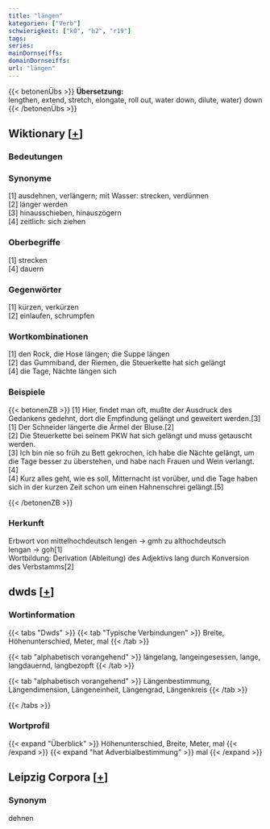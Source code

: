 ```yaml
---
title: "längen"
kategorien: ["Verb"]
schwierigkeit: ["k0", "h2", "r19"]
tags:
series:
mainDornseiffs:
domainDornseiffs:
url: "längen"
---
```


{{< betonenÜbs >}}
**Übersetzung:**  
lengthen, extend, stretch, elongate, roll out, water down, dilute, water) down  
{{< /betonenÜbs >}}

## Wiktionary [[+](https://de.wiktionary.org/wiki/längen)]

### Bedeutungen

### Synonyme
[1] ausdehnen, verlängern; mit Wasser: strecken, verdünnen  
[2] länger werden  
[3] hinausschieben, hinauszögern  
[4] zeitlich: sich ziehen  

### Oberbegriffe
[1] strecken  
[4] dauern  

### Gegenwörter
[1] kürzen, verkürzen  
[2] einlaufen, schrumpfen  

### Wortkombinationen
[1] den Rock, die Hose längen; die Suppe längen  
[2] das Gummiband, der Riemen, die Steuerkette hat sich gelängt  
[4] die Tage, Nächte längen sich  

### Beispiele
{{< betonenZB >}}
[1] Hier, findet man oft, mußte der Ausdruck des Gedankens gedehnt, dort die Empfindung gelängt und geweitert werden.[3]  
[1] Der Schneider längerte die Ärmel der Bluse.[2]  
[2] Die Steuerkette bei seinem PKW hat sich gelängt und muss getauscht werden.  
[3] Ich bin nie so früh zu Bett gekrochen, ich habe die Nächte gelängt, um die Tage besser zu überstehen, und habe nach Frauen und Wein verlangt.[4]  
[4] Kurz alles geht, wie es soll, Mitternacht ist vorüber, und die Tage haben sich in der kurzen Zeit schon um einen Hahnenschrei gelängt.[5]  

{{< /betonenZB >}}
### Herkunft
Erbwort von mittelhochdeutsch lengen → gmh zu althochdeutsch lengan → goh[1]  
Wortbildung: Derivation (Ableitung) des Adjektivs lang durch Konversion des Verbstamms[2]  



## dwds [[+](https://www.dwds.de/wb/längen)]

### Wortinformation
{{< tabs "Dwds" >}}
{{< tab "Typische Verbindungen" >}}
Breite, Höhenunterschied, Meter, mal
{{< /tab >}}

{{< tab "alphabetisch vorangehend" >}}
längelang, langeingesessen, lange, langdauernd, langbezopft
{{< /tab >}}

{{< tab "alphabetisch vorangehend" >}}
Längenbestimmung, Längendimension, Längeneinheit, Längengrad, Längenkreis
{{< /tab >}}

{{< /tabs >}}

### Wortprofil
{{< expand "Überblick" >}} Höhenunterschied, Breite, Meter, mal {{< /expand >}}
{{< expand "hat Adverbialbestimmung" >}} mal {{< /expand >}}

## Leipzig Corpora [[+](https://corpora.uni-leipzig.de/en/res?word=längen&corpusId=deu_newscrawl-public_2018)]


### Synonym
dehnen

